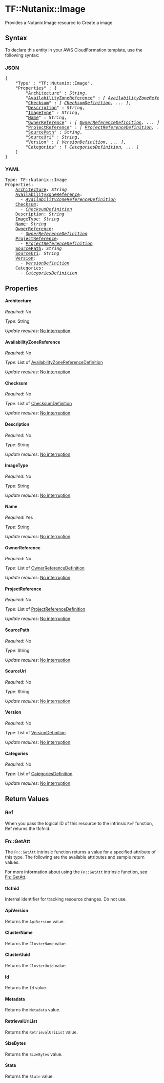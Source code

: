 # TF::Nutanix::Image

Provides a Nutanix Image resource to Create a image.

## Syntax

To declare this entity in your AWS CloudFormation template, use the following syntax:

### JSON

<pre>
{
    "Type" : "TF::Nutanix::Image",
    "Properties" : {
        "<a href="#architecture" title="Architecture">Architecture</a>" : <i>String</i>,
        "<a href="#availabilityzonereference" title="AvailabilityZoneReference">AvailabilityZoneReference</a>" : <i>[ <a href="availabilityzonereferencedefinition.md">AvailabilityZoneReferenceDefinition</a>, ... ]</i>,
        "<a href="#checksum" title="Checksum">Checksum</a>" : <i>[ <a href="checksumdefinition.md">ChecksumDefinition</a>, ... ]</i>,
        "<a href="#description" title="Description">Description</a>" : <i>String</i>,
        "<a href="#imagetype" title="ImageType">ImageType</a>" : <i>String</i>,
        "<a href="#name" title="Name">Name</a>" : <i>String</i>,
        "<a href="#ownerreference" title="OwnerReference">OwnerReference</a>" : <i>[ <a href="ownerreferencedefinition.md">OwnerReferenceDefinition</a>, ... ]</i>,
        "<a href="#projectreference" title="ProjectReference">ProjectReference</a>" : <i>[ <a href="projectreferencedefinition.md">ProjectReferenceDefinition</a>, ... ]</i>,
        "<a href="#sourcepath" title="SourcePath">SourcePath</a>" : <i>String</i>,
        "<a href="#sourceuri" title="SourceUri">SourceUri</a>" : <i>String</i>,
        "<a href="#version" title="Version">Version</a>" : <i>[ <a href="versiondefinition.md">VersionDefinition</a>, ... ]</i>,
        "<a href="#categories" title="Categories">Categories</a>" : <i>[ <a href="categoriesdefinition.md">CategoriesDefinition</a>, ... ]</i>
    }
}
</pre>

### YAML

<pre>
Type: TF::Nutanix::Image
Properties:
    <a href="#architecture" title="Architecture">Architecture</a>: <i>String</i>
    <a href="#availabilityzonereference" title="AvailabilityZoneReference">AvailabilityZoneReference</a>: <i>
      - <a href="availabilityzonereferencedefinition.md">AvailabilityZoneReferenceDefinition</a></i>
    <a href="#checksum" title="Checksum">Checksum</a>: <i>
      - <a href="checksumdefinition.md">ChecksumDefinition</a></i>
    <a href="#description" title="Description">Description</a>: <i>String</i>
    <a href="#imagetype" title="ImageType">ImageType</a>: <i>String</i>
    <a href="#name" title="Name">Name</a>: <i>String</i>
    <a href="#ownerreference" title="OwnerReference">OwnerReference</a>: <i>
      - <a href="ownerreferencedefinition.md">OwnerReferenceDefinition</a></i>
    <a href="#projectreference" title="ProjectReference">ProjectReference</a>: <i>
      - <a href="projectreferencedefinition.md">ProjectReferenceDefinition</a></i>
    <a href="#sourcepath" title="SourcePath">SourcePath</a>: <i>String</i>
    <a href="#sourceuri" title="SourceUri">SourceUri</a>: <i>String</i>
    <a href="#version" title="Version">Version</a>: <i>
      - <a href="versiondefinition.md">VersionDefinition</a></i>
    <a href="#categories" title="Categories">Categories</a>: <i>
      - <a href="categoriesdefinition.md">CategoriesDefinition</a></i>
</pre>

## Properties

#### Architecture

_Required_: No

_Type_: String

_Update requires_: [No interruption](https://docs.aws.amazon.com/AWSCloudFormation/latest/UserGuide/using-cfn-updating-stacks-update-behaviors.html#update-no-interrupt)

#### AvailabilityZoneReference

_Required_: No

_Type_: List of <a href="availabilityzonereferencedefinition.md">AvailabilityZoneReferenceDefinition</a>

_Update requires_: [No interruption](https://docs.aws.amazon.com/AWSCloudFormation/latest/UserGuide/using-cfn-updating-stacks-update-behaviors.html#update-no-interrupt)

#### Checksum

_Required_: No

_Type_: List of <a href="checksumdefinition.md">ChecksumDefinition</a>

_Update requires_: [No interruption](https://docs.aws.amazon.com/AWSCloudFormation/latest/UserGuide/using-cfn-updating-stacks-update-behaviors.html#update-no-interrupt)

#### Description

_Required_: No

_Type_: String

_Update requires_: [No interruption](https://docs.aws.amazon.com/AWSCloudFormation/latest/UserGuide/using-cfn-updating-stacks-update-behaviors.html#update-no-interrupt)

#### ImageType

_Required_: No

_Type_: String

_Update requires_: [No interruption](https://docs.aws.amazon.com/AWSCloudFormation/latest/UserGuide/using-cfn-updating-stacks-update-behaviors.html#update-no-interrupt)

#### Name

_Required_: Yes

_Type_: String

_Update requires_: [No interruption](https://docs.aws.amazon.com/AWSCloudFormation/latest/UserGuide/using-cfn-updating-stacks-update-behaviors.html#update-no-interrupt)

#### OwnerReference

_Required_: No

_Type_: List of <a href="ownerreferencedefinition.md">OwnerReferenceDefinition</a>

_Update requires_: [No interruption](https://docs.aws.amazon.com/AWSCloudFormation/latest/UserGuide/using-cfn-updating-stacks-update-behaviors.html#update-no-interrupt)

#### ProjectReference

_Required_: No

_Type_: List of <a href="projectreferencedefinition.md">ProjectReferenceDefinition</a>

_Update requires_: [No interruption](https://docs.aws.amazon.com/AWSCloudFormation/latest/UserGuide/using-cfn-updating-stacks-update-behaviors.html#update-no-interrupt)

#### SourcePath

_Required_: No

_Type_: String

_Update requires_: [No interruption](https://docs.aws.amazon.com/AWSCloudFormation/latest/UserGuide/using-cfn-updating-stacks-update-behaviors.html#update-no-interrupt)

#### SourceUri

_Required_: No

_Type_: String

_Update requires_: [No interruption](https://docs.aws.amazon.com/AWSCloudFormation/latest/UserGuide/using-cfn-updating-stacks-update-behaviors.html#update-no-interrupt)

#### Version

_Required_: No

_Type_: List of <a href="versiondefinition.md">VersionDefinition</a>

_Update requires_: [No interruption](https://docs.aws.amazon.com/AWSCloudFormation/latest/UserGuide/using-cfn-updating-stacks-update-behaviors.html#update-no-interrupt)

#### Categories

_Required_: No

_Type_: List of <a href="categoriesdefinition.md">CategoriesDefinition</a>

_Update requires_: [No interruption](https://docs.aws.amazon.com/AWSCloudFormation/latest/UserGuide/using-cfn-updating-stacks-update-behaviors.html#update-no-interrupt)

## Return Values

### Ref

When you pass the logical ID of this resource to the intrinsic `Ref` function, Ref returns the tfcfnid.

### Fn::GetAtt

The `Fn::GetAtt` intrinsic function returns a value for a specified attribute of this type. The following are the available attributes and sample return values.

For more information about using the `Fn::GetAtt` intrinsic function, see [Fn::GetAtt](https://docs.aws.amazon.com/AWSCloudFormation/latest/UserGuide/intrinsic-function-reference-getatt.html).

#### tfcfnid

Internal identifier for tracking resource changes. Do not use.

#### ApiVersion

Returns the <code>ApiVersion</code> value.

#### ClusterName

Returns the <code>ClusterName</code> value.

#### ClusterUuid

Returns the <code>ClusterUuid</code> value.

#### Id

Returns the <code>Id</code> value.

#### Metadata

Returns the <code>Metadata</code> value.

#### RetrievalUriList

Returns the <code>RetrievalUriList</code> value.

#### SizeBytes

Returns the <code>SizeBytes</code> value.

#### State

Returns the <code>State</code> value.


